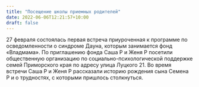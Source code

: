```yaml
---
title: "Посещение школы приемных родителей"
date: 2022-06-06T12:21:57+10:00
draft: false
---
```

27 февраля состоялась первая встреча приуроченная к программе по осведомленности о синдроме Дауна, которым занимается фонд «Владмама». По приглашению фонда Саша Р и Женя Р посетили общественную организацию по социально-психологической поддержке семей Приморского края по адресу улица Луцкого 21. Во время встречи Саша Р и Женя Р рассказали историю рождения сына Семена Р и о трудностях, с которыми пришлось столкнуться.
